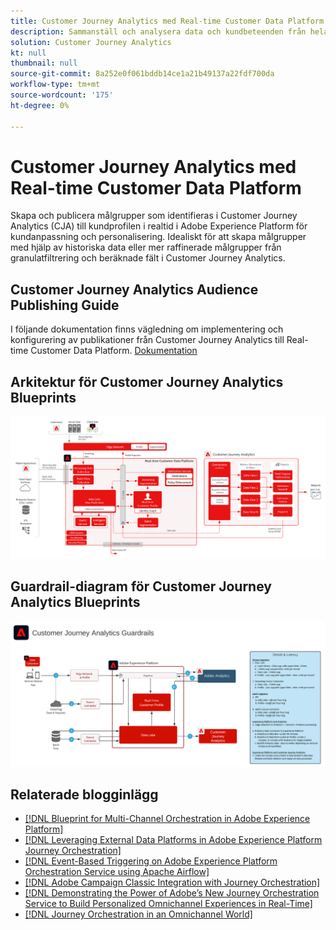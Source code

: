 ```yaml
---
title: Customer Journey Analytics med Real-time Customer Data Platform
description: Sammanställ och analysera data och kundbeteenden från hela kundresan i Customer Journey Analytics, publicera målgrupper från CJA till RTCDP
solution: Customer Journey Analytics
kt: null
thumbnail: null
source-git-commit: 8a252e0f061bddb14ce1a21b49137a22fdf700da
workflow-type: tm+mt
source-wordcount: '175'
ht-degree: 0%

---
```


# Customer Journey Analytics med Real-time Customer Data Platform

Skapa och publicera målgrupper som identifieras i Customer Journey Analytics (CJA) till kundprofilen i realtid i Adobe Experience Platform för kundanpassning och personalisering. Idealiskt för att skapa målgrupper med hjälp av historiska data eller mer raffinerade målgrupper från granulatfiltrering och beräknade fält i Customer Journey Analytics.

## Customer Journey Analytics Audience Publishing Guide

I följande dokumentation finns vägledning om implementering och konfigurering av publikationer från Customer Journey Analytics till Real-time Customer Data Platform. [Dokumentation](https://experienceleague.adobe.com/docs/analytics-platform/using/cja-components/audiences/publish.html)

## Arkitektur för Customer Journey Analytics Blueprints

![Arkitektur](assets/CJA_RTCDP.svg)

## Guardrail-diagram för Customer Journey Analytics Blueprints

![Guardradit-diagram](assets/cja_guardrails.svg)

## Relaterade blogginlägg

* [[!DNL Blueprint for Multi-Channel Orchestration in Adobe Experience Platform]](https://medium.com/adobetech/blueprint-for-multi-channel-orchestration-in-adobe-experience-platform-c68317e94184)
* [[!DNL Leveraging External Data Platforms in Adobe Experience Platform Journey Orchestration]](https://medium.com/adobetech/leveraging-external-data-platforms-in-adobe-experience-platform-journey-orchestration-54fc6134fe17)
* [[!DNL Event-Based Triggering on Adobe Experience Platform Orchestration Service using Apache Airflow]](https://medium.com/adobetech/event-based-triggering-on-adobe-experience-platform-orchestration-service-using-apache-airflow-8607b28251f1)
* [[!DNL Adobe Campaign Classic Integration with Journey Orchestration]](https://medium.com/adobetech/adobe-campaign-classic-integration-with-journey-orchestration-ae577653281)
* [[!DNL Demonstrating the Power of Adobe’s New Journey Orchestration Service to Build Personalized Omnichannel Experiences in Real-Time]](https://medium.com/adobetech/demonstrating-the-power-of-adobes-new-journey-orchestration-service-to-build-personalized-aa60d88cd34)
* [[!DNL Journey Orchestration in an Omnichannel World]](https://medium.com/adobetech/journey-orchestration-in-an-omnichannel-world-3a2d32d556d9)
